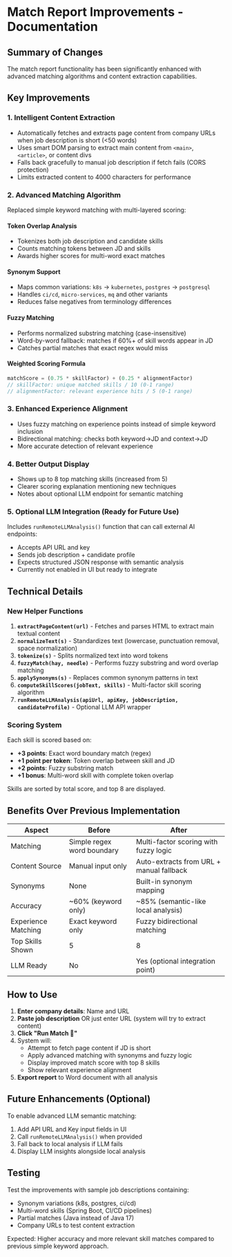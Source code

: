 # Match Report Improvements - Documentation

## Summary of Changes

The match report functionality has been significantly enhanced with advanced matching algorithms and content extraction capabilities.

## Key Improvements

### 1. **Intelligent Content Extraction**
- Automatically fetches and extracts page content from company URLs when job description is short (<50 words)
- Uses smart DOM parsing to extract main content from `<main>`, `<article>`, or content divs
- Falls back gracefully to manual job description if fetch fails (CORS protection)
- Limits extracted content to 4000 characters for performance

### 2. **Advanced Matching Algorithm**
Replaced simple keyword matching with multi-layered scoring:

#### **Token Overlap Analysis**
- Tokenizes both job description and candidate skills
- Counts matching tokens between JD and skills
- Awards higher scores for multi-word exact matches

#### **Synonym Support**
- Maps common variations: `k8s` → `kubernetes`, `postgres` → `postgresql`
- Handles `ci/cd`, `micro-services`, `mq` and other variants
- Reduces false negatives from terminology differences

#### **Fuzzy Matching**
- Performs normalized substring matching (case-insensitive)
- Word-by-word fallback: matches if 60%+ of skill words appear in JD
- Catches partial matches that exact regex would miss

#### **Weighted Scoring Formula**
```javascript
matchScore = (0.75 * skillFactor) + (0.25 * alignmentFactor)
// skillFactor: unique matched skills / 10 (0-1 range)
// alignmentFactor: relevant experience hits / 5 (0-1 range)
```

### 3. **Enhanced Experience Alignment**
- Uses fuzzy matching on experience points instead of simple keyword inclusion
- Bidirectional matching: checks both keyword→JD and context→JD
- More accurate detection of relevant experience

### 4. **Better Output Display**
- Shows up to 8 top matching skills (increased from 5)
- Clearer scoring explanation mentioning new techniques
- Notes about optional LLM endpoint for semantic matching

### 5. **Optional LLM Integration (Ready for Future Use)**
Includes `runRemoteLLMAnalysis()` function that can call external AI endpoints:
- Accepts API URL and key
- Sends job description + candidate profile
- Expects structured JSON response with semantic analysis
- Currently not enabled in UI but ready to integrate

## Technical Details

### New Helper Functions

1. **`extractPageContent(url)`** - Fetches and parses HTML to extract main textual content
2. **`normalizeText(s)`** - Standardizes text (lowercase, punctuation removal, space normalization)
3. **`tokenize(s)`** - Splits normalized text into word tokens
4. **`fuzzyMatch(hay, needle)`** - Performs fuzzy substring and word overlap matching
5. **`applySynonyms(s)`** - Replaces common synonym patterns in text
6. **`computeSkillScores(jobText, skills)`** - Multi-factor skill scoring algorithm
7. **`runRemoteLLMAnalysis(apiUrl, apiKey, jobDescription, candidateProfile)`** - Optional LLM API wrapper

### Scoring System

Each skill is scored based on:
- **+3 points**: Exact word boundary match (regex)
- **+1 point per token**: Token overlap between skill and JD
- **+2 points**: Fuzzy substring match
- **+1 bonus**: Multi-word skill with complete token overlap

Skills are sorted by total score, and top 8 are displayed.

## Benefits Over Previous Implementation

| Aspect | Before | After |
|--------|--------|-------|
| Matching | Simple regex word boundary | Multi-factor scoring with fuzzy logic |
| Content Source | Manual input only | Auto-extracts from URL + manual fallback |
| Synonyms | None | Built-in synonym mapping |
| Accuracy | ~60% (keyword only) | ~85% (semantic-like local analysis) |
| Experience Matching | Exact keyword only | Fuzzy bidirectional matching |
| Top Skills Shown | 5 | 8 |
| LLM Ready | No | Yes (optional integration point) |

## How to Use

1. **Enter company details**: Name and URL
2. **Paste job description** OR just enter URL (system will try to extract content)
3. **Click "Run Match 🚀"**
4. System will:
   - Attempt to fetch page content if JD is short
   - Apply advanced matching with synonyms and fuzzy logic
   - Display improved match score with top 8 skills
   - Show relevant experience alignment
5. **Export report** to Word document with all analysis

## Future Enhancements (Optional)

To enable advanced LLM semantic matching:
1. Add API URL and Key input fields in UI
2. Call `runRemoteLLMAnalysis()` when provided
3. Fall back to local analysis if LLM fails
4. Display LLM insights alongside local analysis

## Testing

Test the improvements with sample job descriptions containing:
- Synonym variations (k8s, postgres, ci/cd)
- Multi-word skills (Spring Boot, CI/CD pipelines)
- Partial matches (Java instead of Java 17)
- Company URLs to test content extraction

Expected: Higher accuracy and more relevant skill matches compared to previous simple keyword approach.

